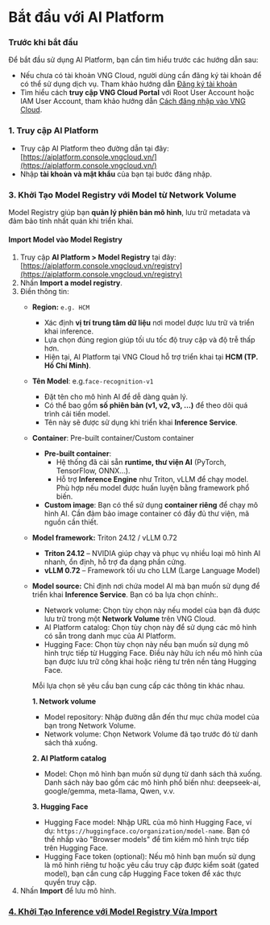# Bắt đầu với AI Platform

### Trước khi bắt đầu <a href="#gettingstarted-vcr-truockhibatdau" id="gettingstarted-vcr-truockhibatdau"></a>

Để bắt đầu sử dụng AI Platform, bạn cần tìm hiểu trước các hướng dẫn sau:

* Nếu chưa có tài khoản VNG Cloud, người dùng cần đăng ký tài khoản để có thể sử dụng dịch vụ. Tham khảo hướng dẫn [Đăng ký tài khoản](../../huong-dan-su-dung-tai-khoan/dang-ky-tai-khoan.md)
* Tìm hiểu cách **truy cập VNG Cloud Portal** với Root User Account hoặc IAM User Account, tham khảo hướng dẫn [Cách đăng nhập vào VNG Cloud](../../identity-and-access-management-iam/cac-loai-dinh-danh-iam/tai-khoan-user-accounts/cach-dang-nhap-vao-vng-cloud.md).

### 1. Truy cập AI Platform

* Truy cập AI Platform theo đường dẫn tại đây: [https://aiplatform.console.vngcloud.vn/](https://aiplatform.console.vngcloud.vn/)
* Nhập **tài khoản và mật khẩu** của bạn tại bước đăng nhập.

### **3. Khởi Tạo Model Registry với Model từ Network Volume**

Model Registry giúp bạn **quản lý phiên bản mô hình**, lưu trữ metadata và đảm bảo tính nhất quán khi triển khai.

#### **Import Model vào Model Registry**

1. Truy cập **AI Platform > Model Registry** tại đây: [https://aiplatform.console.vngcloud.vn/registry](https://aiplatform.console.vngcloud.vn/registry)
2. Nhấn **Import a model registry**.
3. Điền thông tin:
   * **Region:** `e.g. HCM`
     * Xác định **vị trí trung tâm dữ liệu** nơi model được lưu trữ và triển khai inference.
     * Lựa chọn đúng region giúp tối ưu tốc độ truy cập và độ trễ thấp hơn.
     * Hiện tại, AI Platform tại VNG Cloud hỗ trợ triển khai tại **HCM (TP. Hồ Chí Minh)**.
   * **Tên Model**: e.g.`face-recognition-v1`
     * Đặt tên cho mô hình AI để dễ dàng quản lý.
     * Có thể bao gồm **số phiên bản (v1, v2, v3, …)** để theo dõi quá trình cải tiến model.
     * Tên này sẽ được sử dụng khi triển khai **Inference Service**.
   * **Container**: Pre-built container/Custom container
     * **Pre-built container**:
       * Hệ thống đã cài sẵn **runtime, thư viện AI** (PyTorch, TensorFlow, ONNX…).
       * Hỗ trợ **Inference Engine** như Triton, vLLM để chạy model. Phù hợp nếu model được huấn luyện bằng framework phổ biến.
     * **Custom image**: Bạn có thể sử dụng **container riêng** để chạy mô hình AI. Cần đảm bảo image container có đầy đủ thư viện, mã nguồn cần thiết.
   * **Model framework:** Triton 24.12 / vLLM 0.72
     * **Triton 24.12** – NVIDIA giúp chạy và phục vụ nhiều loại mô hình AI nhanh, ổn định, hỗ trợ đa dạng phần cứng.
     * **vLLM 0.72** – Framework tối ưu cho LLM (Large Language Model)
   *   **Model source:** Chỉ định nơi chứa model AI mà bạn muốn sử dụng để triển khai **Inference Service**. Bạn có ba lựa chọn chính:.

       * Network volume: Chọn tùy chọn này nếu model của bạn đã được lưu trữ trong một **Network Volume** trên VNG Cloud.
       * AI Platform catalog: Chọn tùy chọn này để sử dụng các mô hình có sẵn trong danh mục của AI Platform.&#x20;
       * Hugging Face: Chọn tùy chọn này nếu bạn muốn sử dụng mô hình trực tiếp từ Hugging Face. Điều này hữu ích nếu mô hình của bạn được lưu trữ công khai hoặc riêng tư trên nền tảng Hugging Face.

       Mỗi lựa chọn sẽ yêu cầu bạn cung cấp các thông tin khác nhau.

       **1. Network volume**

       * Model repository: Nhập đường dẫn đến thư mục chứa model của bạn trong Network Volume.
       * Network volume: Chọn Network Volume đã tạo trước đó từ danh sách thả xuống.

       **2. AI Platform catalog**

       * Model: Chọn mô hình bạn muốn sử dụng từ danh sách thả xuống. Danh sách này bao gồm các mô hình phổ biến như: deepseek-ai, google/gemma, meta-llama, Qwen, v.v.

       **3. Hugging Face**

       * Hugging Face model: Nhập URL của mô hình Hugging Face, ví dụ: `https://huggingface.co/organization/model-name`. Bạn có thể nhấp vào "Browser models" để tìm kiếm mô hình trực tiếp trên Hugging Face.
       * Hugging Face token (optional): Nếu mô hình bạn muốn sử dụng là mô hình riêng tư hoặc yêu cầu truy cập được kiểm soát (gated model), bạn cần cung cấp Hugging Face token để xác thực quyền truy cập.
4. Nhấn **Import** để lưu mô hình.

### [**4. Khởi Tạo Inference với Model Registry Vừa Import**](inference.md)

